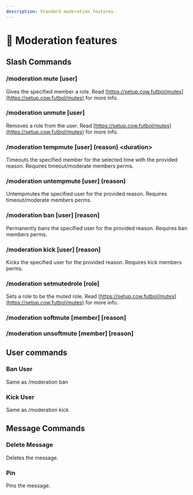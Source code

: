 ```yaml
---
description: Standard moderation features.
---
```


# 🔨 Moderation features

## Slash Commands

### /moderation mute \[user]

Gives the specified member a role. Read [https://setup.cow.futbol/mutes](https://setup.cow.futbol/mutes) for more info.

### /moderation unmute \[user]

Removes a role from the user. Read [https://setup.cow.futbol/mutes](https://setup.cow.futbol/mutes) for more info.

### /moderation tempmute \[user] (reason) \<duration>

Timeouts the specified member for the selected time with the provided reason. Requires timeout/moderate members perms.

### /moderation untempmute \[user] (reason)

Untempmutes the specified user for the provided reason. Requires timeout/moderate members perms.

### /moderation ban \[user] \[reason]

Permanently bans the specified user for the provided reason. Requires ban members perms.

### /moderation kick \[user] \[reason]

Kicks the specified user for the provided reason. Requires kick members perms.

### /moderation setmutedrole \[role]

Sets a role to be the muted role. Read [https://setup.cow.futbol/mutes](https://setup.cow.futbol/mutes) for more info.

### /moderation softmute \[member] \[reason]

### /moderation unsoftmute \[member] \[reason]

## User commands

### Ban User

Same as /moderation ban

### Kick User

Same as /moderation kick

## Message Commands

### Delete Message

Deletes the message.

### Pin

Pins the message.

